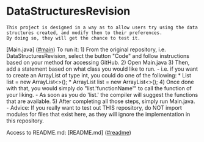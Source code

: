 # DataStructuresRevision 
    This project is designed in a way as to allow users try using the data structures created, and modify them to their preferences.
    By doing so, they will get the chance to test it.
[Main.java] ([#main](https://github.com/tun67213/DataStructuresRevision/blob/main/src/Main.java))
    To run it:
        1) From the original repository, i.e. DataStructuresRevision, select the button "Code" and follow instructions based on your method for accessing GitHub.
        2) Open Main.java
        3) Then, add a statement based on what class you would like to run.
            - i.e. if you want to create an ArrayList of type int, you could do one of the following:
                * List<Integer> list = new ArrayList<>();
                * ArrayList<Integer> list = new ArrayList<>();
        4) Once done with that, you would simply do "list.'functionName'" to call the function of your liking.
            - As soon as you do 'list.' the compiler will suggest the functions that are available.
        5) After completing all those steps, simply run Main.java.
            - Advice: If you really want to test out THIS repository, do NOT import modules for files that exist here, as they will ignore the implementation in this repository.

Access to README.md: [README.md] ([#readme](https://github.com/tun67213/DataStructuresRevision/blob/main/INSTRUCTIONS.md))